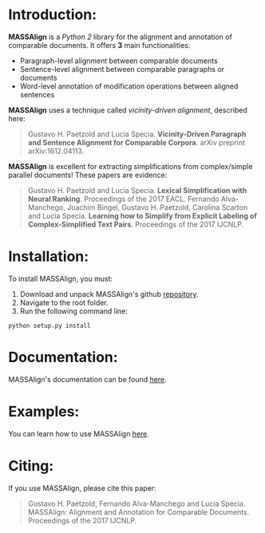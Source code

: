# Introduction:

**MASSAlign** is a *Python 2* library for the alignment and annotation of comparable documents.
It offers **3** main functionalities:

* Paragraph-level alignment between comparable documents
* Sentence-level alignment between comparable paragraphs or documents
* Word-level annotation of modification operations between aligned sentences

**MASSAlign** uses a technique called *vicinity-driven alignment*, described here:

> Gustavo H. Paetzold and Lucia Specia. **Vicinity-Driven Paragraph and Sentence Alignment for Comparable Corpora**. arXiv preprint arXiv:1612.04113.

**MASSAlign** is excellent for extracting simplifications from complex/simple parallel documents!
These papers are evidence:

> Gustavo H. Paetzold and Lucia Specia. **Lexical Simplification with Neural Ranking**. Proceedings of the 2017 EACL.
> Fernando Alva-Manchego, Joachim Bingel, Gustavo H. Paetzold, Carolina Scarton and Lucia Specia. **Learning how to Simplify from Explicit Labeling of Complex-Simplified Text Pairs**. Proceedings of the 2017 IJCNLP.

# Installation:

To install MASSAlign, you must:

1. Download and unpack MASSAlign's github [repository](https://github.com/ghpaetzold/massalign/archive/master.zip).
2. Navigate to the root folder.
3. Run the following command line:

```
python setup.py install
```

# Documentation:

MASSAlign's documentation can be found [here](http://ghpaetzold.github.io/massalign_docs).

# Examples:

You can learn how to use MASSAlign [here](http://ghpaetzold.github.io/massalign_docs/examples.html).

# Citing:

If you use MASSAlign, please cite this paper:

> Gustavo H. Paetzold, Fernando Alva-Manchego and Lucia Specia. MASSAlign: Alignment and Annotation for Comparable Documents. Proceedings of the 2017 IJCNLP.